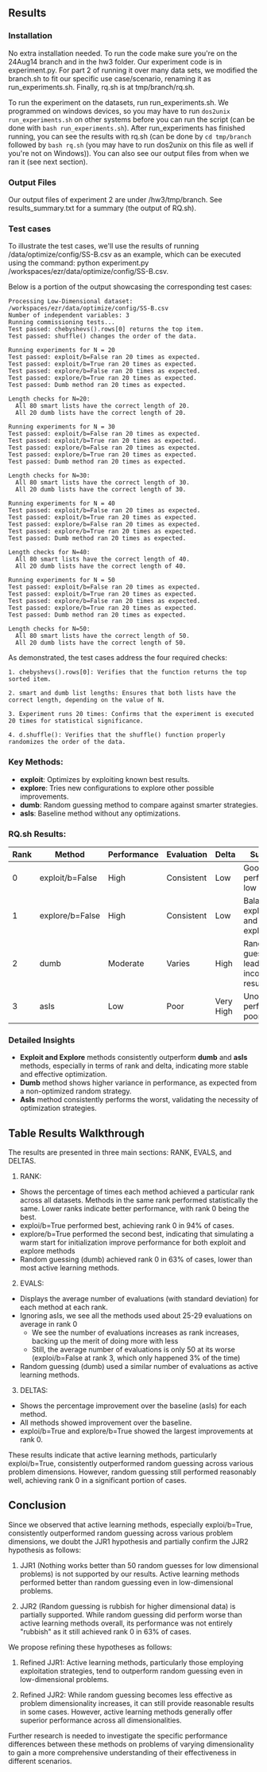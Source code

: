 ## Results
### Installation
No extra installation needed. To run the code make sure you're on the 24Aug14 branch and in the hw3 folder. Our experiment code is in experiment.py. For part 2 of running it over many data sets, we modified the branch.sh to fit our specific use case/scenario, renaming it as run_experiments.sh. Finally, rq.sh is at tmp/branch/rq.sh. 

To run the experiment on the datasets, run run_experiments.sh. We programmed on windows devices, so you may have to run `dos2unix run_experiments.sh` on other systems before you can run the script (can be done with `bash run_experiments.sh`). After run_experiments has finished running, you can see the results with rq.sh (can be done by `cd tmp/branch` followed by `bash rq.sh` (you may have to run dos2unix on this file as well if you're not on Windows)). You can also see our output files from when we ran it (see next section).

### Output Files
Our output files of experiment 2 are under /hw3/tmp/branch. See results_summary.txt for a summary (the output of RQ.sh).

### Test cases
To illustrate the test cases, we'll use the results of running /data/optimize/config/SS-B.csv as an example, which can be executed using the command:
python experiment.py /workspaces/ezr/data/optimize/config/SS-B.csv.

Below is a portion of the output showcasing the corresponding test cases:
```
Processing Low-Dimensional dataset: /workspaces/ezr/data/optimize/config/SS-B.csv
Number of independent variables: 3
Running commissioning tests...
Test passed: chebyshevs().rows[0] returns the top item.
Test passed: shuffle() changes the order of the data.

Running experiments for N = 20
Test passed: exploit/b=False ran 20 times as expected.
Test passed: exploit/b=True ran 20 times as expected.
Test passed: explore/b=False ran 20 times as expected.
Test passed: explore/b=True ran 20 times as expected.
Test passed: Dumb method ran 20 times as expected.

Length checks for N=20:
  All 80 smart lists have the correct length of 20.
  All 20 dumb lists have the correct length of 20.

Running experiments for N = 30
Test passed: exploit/b=False ran 20 times as expected.
Test passed: exploit/b=True ran 20 times as expected.
Test passed: explore/b=False ran 20 times as expected.
Test passed: explore/b=True ran 20 times as expected.
Test passed: Dumb method ran 20 times as expected.

Length checks for N=30:
  All 80 smart lists have the correct length of 30.
  All 20 dumb lists have the correct length of 30.

Running experiments for N = 40
Test passed: exploit/b=False ran 20 times as expected.
Test passed: exploit/b=True ran 20 times as expected.
Test passed: explore/b=False ran 20 times as expected.
Test passed: explore/b=True ran 20 times as expected.
Test passed: Dumb method ran 20 times as expected.

Length checks for N=40:
  All 80 smart lists have the correct length of 40.
  All 20 dumb lists have the correct length of 40.

Running experiments for N = 50
Test passed: exploit/b=False ran 20 times as expected.
Test passed: exploit/b=True ran 20 times as expected.
Test passed: explore/b=False ran 20 times as expected.
Test passed: explore/b=True ran 20 times as expected.
Test passed: Dumb method ran 20 times as expected.

Length checks for N=50:
  All 80 smart lists have the correct length of 50.
  All 20 dumb lists have the correct length of 50.
```
As demonstrated, the test cases address the four required checks:

    1. chebyshevs().rows[0]: Verifies that the function returns the top sorted item.

    2. smart and dumb list lengths: Ensures that both lists have the correct length, depending on the value of N.

    3. Experiment runs 20 times: Confirms that the experiment is executed 20 times for statistical significance.

    4. d.shuffle(): Verifies that the shuffle() function properly randomizes the order of the data.

### Key Methods:
- **exploit**: Optimizes by exploiting known best results.
- **explore**: Tries new configurations to explore other possible improvements.
- **dumb**: Random guessing method to compare against smarter strategies.
- **asIs**: Baseline method without any optimizations.

### RQ.sh Results:
| Rank | Method          | Performance | Evaluation | Delta | Summary |
|------|-----------------|-------------|------------|-------|---------|
| 0    | exploit/b=False | High        | Consistent | Low   | Good performance, low variance |
| 1    | explore/b=False | High        | Consistent | Low   | Balanced exploration and exploitation |
| 2    | dumb            | Moderate    | Varies     | High  | Random guessing leads to inconsistent results |
| 3    | asIs            | Low         | Poor       | Very High | Unoptimized, performs poorly |

### Detailed Insights
- **Exploit and Explore** methods consistently outperform **dumb** and **asIs** methods, especially in terms of rank and delta, indicating more stable and effective optimization.
- **Dumb** method shows higher variance in performance, as expected from a non-optimized random strategy.
- **AsIs** method consistently performs the worst, validating the necessity of optimization strategies.


## Table Results Walkthrough

The results are presented in three main sections: RANK, EVALS, and DELTAS.

1. RANK:
- Shows the percentage of times each method achieved a particular rank across all datasets. Methods in the same rank performed statistically the same. Lower ranks indicate better performance, with rank 0 being the best.
- exploi/b=True performed best, achieving rank 0 in 94% of cases.
- explore/b=True performed the second best, indicating that simulating a warm start for initialization improve performance for both exploit and explore methods
- Random guessing (dumb) achieved rank 0 in 63% of cases, lower than most active learning methods.

2. EVALS:
- Displays the average number of evaluations (with standard deviation) for each method at each rank.
- Ignoring asIs, we see all the methods used about 25-29 evaluations on average in rank 0
  - We see the number of evaluations increases as rank increases, backing up the merit of doing more with less
  - Still, the average number of evaluations is only 50 at its worse (exploi/b=False at rank 3, which only happened 3% of the time)
- Random guessing (dumb) used a similar number of evaluations as active learning methods.

3. DELTAS:
- Shows the percentage improvement over the baseline (asIs) for each method.
- All methods showed improvement over the baseline.
- exploi/b=True and explore/b=True showed the largest improvements at rank 0.

These results indicate that active learning methods, particularly exploi/b=True, consistently outperformed random guessing across various problem dimensions. However, random guessing still performed reasonably well, achieving rank 0 in a significant portion of cases.

## Conclusion

Since we observed that active learning methods, especially exploi/b=True, consistently outperformed random guessing across various problem dimensions, we doubt the JJR1 hypothesis and partially confirm the JJR2 hypothesis as follows:

1. JJR1 (Nothing works better than 50 random guesses for low dimensional problems) is not supported by our results. Active learning methods performed better than random guessing even in low-dimensional problems.

2. JJR2 (Random guessing is rubbish for higher dimensional data) is partially supported. While random guessing did perform worse than active learning methods overall, its performance was not entirely "rubbish" as it still achieved rank 0 in 63% of cases.

We propose refining these hypotheses as follows:

1. Refined JJR1: Active learning methods, particularly those employing exploitation strategies, tend to outperform random guessing even in low-dimensional problems.

2. Refined JJR2: While random guessing becomes less effective as problem dimensionality increases, it can still provide reasonable results in some cases. However, active learning methods generally offer superior performance across all dimensionalities.

Further research is needed to investigate the specific performance differences between these methods on problems of varying dimensionality to gain a more comprehensive understanding of their effectiveness in different scenarios.
